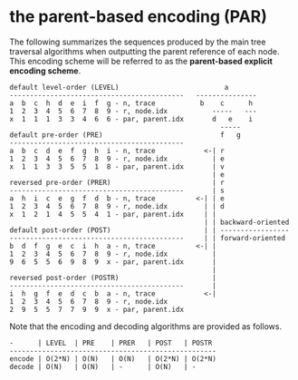 
<!-- ======================================================================= -->
# the parent-based encoding (PAR)

The following summarizes the sequences produced by the main tree traversal
algorithms when outputting the parent reference of each node. This encoding
scheme will be referred to as the **parent-based explicit encoding scheme**.

```
default level-order (LEVEL)                          a
-------------------------------------------   ---------------
a  b  c  h  d  e  i  f  g - n, trace           b    c      h
1  2  3  4  5  6  7  8  9 - r, node.idx           -----   ---
x  1  1  1  3  3  4  6  6 - par, parent.idx       d   e    i
                                                    -----
default pre-order (PRE)                             f   g
-------------------------------------------
a  b  c  d  e  f  g  h  i - n, trace            <-| r
1  2  3  4  5  6  7  8  9 - r, node.idx           | e
x  1  1  3  3  5  5  1  8 - par, parent.idx       | v
                                                  | e
reversed pre-order (PRER)                         | r
-------------------------------------------       | s
a  h  i  c  e  g  f  d  b - n, trace          <-| | e
1  2  3  4  5  6  7  8  9 - r, node.idx         | | d
x  1  2  1  4  5  5  4  1 - par, parent.idx     | |
                                                | | backward-oriented
default post-order (POST)                       | | -----------------
-------------------------------------------     | | forward-oriented
b  d  f  g  e  c  i  h  a - n, trace          <-| |
1  2  3  4  5  6  7  8  9 - r, node.idx           |
9  6  5  5  6  9  8  9  x - par, parent.idx       |
                                                  |
reversed post-order (POSTR)                       |
-------------------------------------------       |
i  h  g  f  e  d  c  b  a - n, trace            <-|
1  2  3  4  5  6  7  8  9 - r, node.idx
2  9  5  5  7  7  9  9  x - par, parent.idx
```

Note that the encoding and decoding algorithms are provided as follows.

```
-      | LEVEL  | PRE    | PRER   | POST   | POSTR
---------------------------------------------------
encode | O(2*N) | O(N)   | O(N)   | O(2*N) | O(2*N)
decode | O(N)   | O(N)   | -      | O(N)   | -
```
